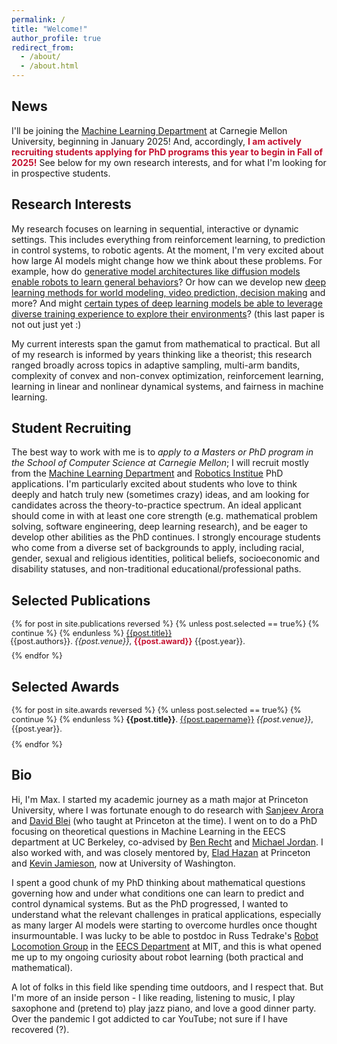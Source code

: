 ```yaml
---
permalink: /
title: "Welcome!"
author_profile: true
redirect_from: 
  - /about/
  - /about.html
---
```


## News

I'll be joining the [Machine Learning Department](https://ml.cmu.edu) at Carnegie Mellon University, beginning in January 2025! And, accordingly, <span style="color:#C41230">**I am  actively recruiting students applying for PhD programs this year to begin in Fall of 2025!**</span> See below for my own research interests, and for what I'm looking for in prospective students.


## Research Interests

My research focuses on learning in sequential, interactive or dynamic settings. This includes everything from reinforcement learning, to prediction in control systems, to robotic agents. At the moment, I'm very excited about how large AI models might change how we think about these problems. For example, how do [generative model architectures like diffusion models enable robots to learn general behaviors](https://arxiv.org/abs/2307.14619)? Or how can we develop new [ deep learning methods for world modeling, video prediction, decision making](https://arxiv.org/abs/2407.01392) and more? And might [certain types of deep learning models be able to leverage diverse training experience to explore their environments]()? (this last paper is not out just yet :)

My current interests span the gamut from mathematical to practical. But all of my research is informed by years thinking like a theorist; this research ranged broadly across topics in adaptive sampling, multi-arm bandits, complexity of convex and non-convex optimization,  reinforcement learning, learning in linear and nonlinear dynamical systems, and fairness in machine learning.  

## Student Recruiting

The best way to work with me is to *apply to a Masters or PhD program in the School of Computer Science at Carnegie Mellon*; I will recruit mostly from the [Machine Learning Department](https://ml.cmu.edu) and [Robotics Institue](https://ri.cmu.edu) PhD applications. I'm particularly excited about students who love to think deeply and hatch truly new (sometimes crazy) ideas, and am looking for candidates across the theory-to-practice spectrum. 
An ideal applicant should come in with at least one core strength (e.g. mathematical problem solving, software engineering,  deep learning research), and be eager to develop other abilities as the PhD continues.
I strongly encourage students who come from a diverse set of backgrounds to apply, including racial, gender,   sexual and religious identities, political beliefs, socioeconomic and disability statuses, and non-traditional educational/professional paths. 

## Selected Publications

<div style="font-size:0.9em;">
{% for post in site.publications reversed %}
  {% unless post.selected == true%}
    {% continue %}
  {% endunless %}
  <a href="{{post.paperurl}}">{{post.title}}</a> <p style="margin:-2px;">{{post.authors}}. <i>{{post.venue}}</i>, 
      <span style="color:#C41230"><b>{{post.award}}</b></span>
    {{post.year}}.<br/></p ><p style="margin:10px;"></p> 
{% endfor %}
</div>

## Selected Awards

<div style="font-size:0.9em;">
{% for post in site.awards reversed %}
  {% unless post.selected == true%}
    {% continue %}
  {% endunless %}
  <b>{{post.title}}</b>.
  <a href="{{post.paperurl}}">{{post.papername}}</a> <i>{{post.venue}}</i>,
    {{post.year}}.<br/><p style="margin:10px;"></p> 
{% endfor %}
</div>





## Bio

Hi, I'm Max. I started my academic journey as a math major at Princeton University, where I was fortunate enough to do research with [Sanjeev Arora](https://www.cs.princeton.edu/~arora/) and [David Blei](http://www.cs.columbia.edu/~blei/">) (who taught at Princeton at the time). I went on to do a PhD focusing on theoretical questions in Machine Learning in the EECS department at UC Berkeley, co-advised by [Ben Recht](http://www.eecs.berkeley.edu/~brecht) and [Michael Jordan](http://www.cs.berkeley.edu/~jordan/).  I also worked with, and was closely mentored by, [Elad Hazan](https://ehazan.com/) at Princeton and [Kevin Jamieson](https://homes.cs.washington.edu/~jamieson/about.html), now at University of Washington. 

I spent a good chunk of my PhD thinking about mathematical questions governing how and under what conditions one can learn to predict and control dynamical systems. But as the PhD progressed, I wanted to understand what the relevant challenges in pratical applications, especially as many larger AI models were starting to overcome hurdles once thought insurmountable. I was lucky to be able to postdoc in Russ Tedrake's [Robot Locomotion Group](https://locomotion.csail.mit.edu/people.html) in the [EECS Department](https://www.eecs.mit.edu) at MIT, and this is what opened me up to my ongoing curiosity about robot learning (both practical and mathematical).

A lot of folks in this field like spending time outdoors, and I respect that. But I'm more of an inside person - I like reading, listening to music, I play saxophone and (pretend to) play jazz piano, and love a good dinner party. Over the pandemic I got addicted to car YouTube; not sure if I have recovered (?). 


<!--About Me.
======
This is the front page of a website that is powered by the [Academic Pages template](https://github.com/academicpages/academicpages.github.io) and hosted on GitHub pages. [GitHub pages](https://pages.github.com) is a free service in which websites are built and hosted from code and data stored in a GitHub repository, automatically updating when a new commit is made to the respository. This template was forked from the [Minimal Mistakes Jekyll Theme](https://mmistakes.github.io/minimal-mistakes/) created by Michael Rose, and then extended to support the kinds of content that academics have: publications, talks, teaching, a portfolio, blog posts, and a dynamically-generated CV. You can fork [this repository](https://github.com/academicpages/academicpages.github.io) right now, modify the configuration and markdown files, add your own PDFs and other content, and have your own site for free, with no ads! An older version of this template powers my own personal website at [stuartgeiger.com](http://stuartgeiger.com), which uses [this Github repository](https://github.com/staeiou/staeiou.github.io).

A data-driven personal website
======
Like many other Jekyll-based GitHub Pages templates, Academic Pages makes you separate the website's content from its form. The content & metadata of your website are in structured markdown files, while various other files constitute the theme, specifying how to transform that content & metadata into HTML pages. You keep these various markdown (.md), YAML (.yml), HTML, and CSS files in a public GitHub repository. Each time you commit and push an update to the repository, the [GitHub pages](https://pages.github.com/) service creates static HTML pages based on these files, which are hosted on GitHub's servers free of charge.

Many of the features of dynamic content management systems (like Wordpress) can be achieved in this fashion, using a fraction of the computational resources and with far less vulnerability to hacking and DDoSing. You can also modify the theme to your heart's content without touching the content of your site. If you get to a point where you've broken something in Jekyll/HTML/CSS beyond repair, your markdown files describing your talks, publications, etc. are safe. You can rollback the changes or even delete the repository and start over -- just be sure to save the markdown files! Finally, you can also write scripts that process the structured data on the site, such as [this one](https://github.com/academicpages/academicpages.github.io/blob/master/talkmap.ipynb) that analyzes metadata in pages about talks to display [a map of every location you've given a talk](https://academicpages.github.io/talkmap.html).

Getting started
======
1. Register a GitHub account if you don't have one and confirm your e-mail (required!)
1. Fork [this repository](https://github.com/academicpages/academicpages.github.io) by clicking the "fork" button in the top right. 
1. Go to the repository's settings (rightmost item in the tabs that start with "Code", should be below "Unwatch"). Rename the repository "[your GitHub username].github.io", which will also be your website's URL.
1. Set site-wide configuration and create content & metadata (see below -- also see [this set of diffs](http://archive.is/3TPas) showing what files were changed to set up [an example site](https://getorg-testacct.github.io) for a user with the username "getorg-testacct")
1. Upload any files (like PDFs, .zip files, etc.) to the files/ directory. They will appear at https://[your GitHub username].github.io/files/example.pdf.  
1. Check status by going to the repository settings, in the "GitHub pages" section

Site-wide configuration
------
The main configuration file for the site is in the base directory in [_config.yml](https://github.com/academicpages/academicpages.github.io/blob/master/_config.yml), which defines the content in the sidebars and other site-wide features. You will need to replace the default variables with ones about yourself and your site's github repository. The configuration file for the top menu is in [_data/navigation.yml](https://github.com/academicpages/academicpages.github.io/blob/master/_data/navigation.yml). For example, if you don't have a portfolio or blog posts, you can remove those items from that navigation.yml file to remove them from the header. 

Create content & metadata
------
For site content, there is one markdown file for each type of content, which are stored in directories like _publications, _talks, _posts, _teaching, or _pages. For example, each talk is a markdown file in the [_talks directory](https://github.com/academicpages/academicpages.github.io/tree/master/_talks). At the top of each markdown file is structured data in YAML about the talk, which the theme will parse to do lots of cool stuff. The same structured data about a talk is used to generate the list of talks on the [Talks page](https://academicpages.github.io/talks), each [individual page](https://academicpages.github.io/talks/2012-03-01-talk-1) for specific talks, the talks section for the [CV page](https://academicpages.github.io/cv), and the [map of places you've given a talk](https://academicpages.github.io/talkmap.html) (if you run this [python file](https://github.com/academicpages/academicpages.github.io/blob/master/talkmap.py) or [Jupyter notebook](https://github.com/academicpages/academicpages.github.io/blob/master/talkmap.ipynb), which creates the HTML for the map based on the contents of the _talks directory).

**Markdown generator**

I have also created [a set of Jupyter notebooks](https://github.com/academicpages/academicpages.github.io/tree/master/markdown_generator
) that converts a CSV containing structured data about talks or presentations into individual markdown files that will be properly formatted for the Academic Pages template. The sample CSVs in that directory are the ones I used to create my own personal website at stuartgeiger.com. My usual workflow is that I keep a spreadsheet of my publications and talks, then run the code in these notebooks to generate the markdown files, then commit and push them to the GitHub repository.

How to edit your site's GitHub repository
------
Many people use a git client to create files on their local computer and then push them to GitHub's servers. If you are not familiar with git, you can directly edit these configuration and markdown files directly in the github.com interface. Navigate to a file (like [this one](https://github.com/academicpages/academicpages.github.io/blob/master/_talks/2012-03-01-talk-1.md) and click the pencil icon in the top right of the content preview (to the right of the "Raw | Blame | History" buttons). You can delete a file by clicking the trashcan icon to the right of the pencil icon. You can also create new files or upload files by navigating to a directory and clicking the "Create new file" or "Upload files" buttons. 

Example: editing a markdown file for a talk
![Editing a markdown file for a talk](/images/editing-talk.png)

For more info
------
More info about configuring Academic Pages can be found in [the guide](https://academicpages.github.io/markdown/). The [guides for the Minimal Mistakes theme](https://mmistakes.github.io/minimal-mistakes/docs/configuration/) (which this theme was forked from) might 
also be helpful.
--->
